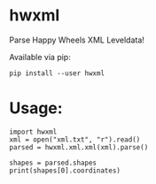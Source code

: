 # hwxml
Parse Happy Wheels XML Leveldata!

Available via pip:

    pip install --user hwxml

# Usage:
    import hwxml
    xml = open("xml.txt", "r").read()
    parsed = hwxml.xml.xml(xml).parse()

    shapes = parsed.shapes
    print(shapes[0].coordinates)
